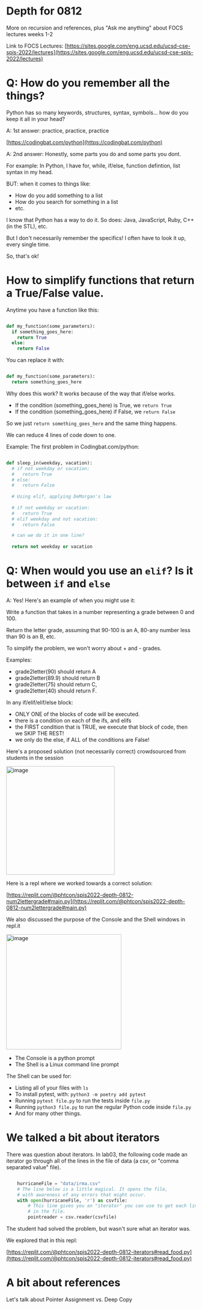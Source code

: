 # Depth for 0812 

More on recursion and references, plus "Ask me anything" about FOCS lectures weeks 1-2

Link to FOCS Lectures: [https://sites.google.com/eng.ucsd.edu/ucsd-cse-spis-2022/lectures](https://sites.google.com/eng.ucsd.edu/ucsd-cse-spis-2022/lectures)


# Q: How do you remember all the things?

Python has so many keywords, structures, syntax, symbols... how do you keep it all in your head?

A: 1st answer: practice, practice, practice

[https://codingbat.com/python](https://codingbat.com/python)

A: 2nd answer: Honestly, some parts you do and some parts you dont.

For example: In Python, I have for, while, if/else, function defintion, list syntax in my head.

BUT: when it comes to things like:
* How do you add something to a list
* How do you search for something in a list
* etc.

I know that Python has a way to do it.  So does: Java, JavaScript, Ruby, C++ (in the STL), etc.

But I don't necessarily remember the specifics!  I often have to look it up, every single time.

So, that's ok!

# How to simplify functions that return a True/False value.

Anytime you have a function like this:

```python

def my_function(some_parameters):
  if something_goes_here:
    return True
  else:
    return False
```

You can replace it with:

```python

def my_function(some_parameters):
  return something_goes_here
```

Why does this work?  It works because of the way that if/else works.  
* If the condition (something_goes_here) is True, we `return True`
* If the condition (something_goes_here) if False, we `return False`

So we just `return something_goes_here` and the same thing happens. 

We can reduce 4 lines of code down to one.

Example: The first problem in Codingbat.com/python:

```python

def sleep_in(weekday, vacation):
  # if not weekday or vacation:
  #   return True
  # else:
  #   return False
  
  # Using elif, applying DeMorgan's law
  
  # if not weekday or vacation:
  #   return True
  # elif weekday and not vacation:
  #   return False

  # can we do it in one line?
  
  return not weekday or vacation

```

# Q: When would you use an `elif`? Is it between `if` and `else`

A: Yes!  Here's an example of when you might use it:

Write a function that takes in a number representing a grade between 0 and 100.

Return the letter grade, assuming that 90-100 is an A, 80-any number less than 90 is an B, etc.

To simplify the problem, we won't worry about + and - grades.


Examples:

* grade2letter(90) should return A
* grade2letter(89.9) should return B
* grade2letter(75) should return C, 
* grade2letter(40) should return F.

In any if/elif/elif/else block:
* ONLY ONE of the blocks of code will be executed.
* there is a condition on each of the ifs, and elifs
* the FIRST condition that is TRUE, we execute that block of code, then we SKIP THE REST!
* we only do the else, if ALL of the conditions are False!

Here's a proposed solution (not necessarily correct) crowdsourced from students in the session

<img width="288" alt="image" src="https://user-images.githubusercontent.com/1119017/184415981-4dbff870-45ba-4f99-86a5-5c6985ca7f96.png">

Here is a repl where we worked towards a correct solution:

[https://replit.com/@phtcon/spis2022-depth-0812-num2lettergrade#main.py](https://replit.com/@phtcon/spis2022-depth-0812-num2lettergrade#main.py)

We also discussed the purpose of the Console and the Shell windows in repl.it

<img width="306" alt="image" src="https://user-images.githubusercontent.com/1119017/184425187-fb860725-54ce-4a64-bb12-266e2615a2d4.png">

* The Console is a python prompt
* The Shell is a Linux command line prompt

The Shell can be used for:
* Listing all of your files with `ls`
* To install pytest, with: `python3 -m poetry add pytest`
* Running `pytest file.py` to run the tests inside `file.py`
* Running `python3 file.py` to run the regular Python code inside `file.py`
* And for many other things.

# We talked a bit about iterators

There was question about iterators.  In lab03, the following code made an iterator go through
all of the lines in the file of data (a csv, or "comma separated value" file).

```python

    hurricaneFile = "data/irma.csv"
    # The line below is a little magical. It opens the file,
    # with awareness of any errors that might occur.
    with open(hurricaneFile, 'r') as csvfile:
        # This line gives you an "iterator" you can use to get each line
        # in the file.
        pointreader = csv.reader(csvfile)


```

The student had solved the problem, but wasn't sure what an iterator was.

We explored that in this repl:

[https://replit.com/@phtcon/spis2022-depth-0812-iterators#read_food.py](https://replit.com/@phtcon/spis2022-depth-0812-iterators#read_food.py)

# A bit about references

Let's talk about Pointer Assignment vs. Deep Copy

